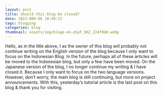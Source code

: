 ```yaml
---
layout: post
title: Should this blog be closed?
date: 2023-009-06 18:49:23
tags: blogging
categories: blog
thumbnail: assets/img/bloge-en.eSyF_bK2_Z24f8GH.webp
---
```


Hello, as in the title above, I as the owner of this blog will probably not continue writing on the English version of the blog because I only want to focus on the Indonesian Blog. In the future, perhaps all of these articles will be moved to the Indonesian blog, but only a few have been moved. On the Japanese version of the blog, I no longer continue my writing & I have closed it. Because I only want to focus on the two language versions. However, don’t worry, the main blog is still continuing, but more on project announcements. With this, yesterday’s tutorial article is the last post on this blog & thank you for visiting.
